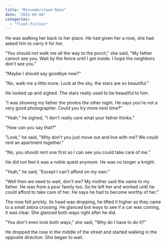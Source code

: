 ```yaml
---
title: "Misunderstood Rose"
date: "2012-04-04"
categories: 
  - "flash-fiction"
---
```


He was walking her back to her place. He had given her a rose, she had asked him to carry it for her.

"You should not walk me all the way to the porch," she said, "My father cannot see you. Wait by the fence until I get inside. I hope the neighbors don't see you."

"Maybe I should say goodbye now?"

"No, walk me a little more. Look at the sky, the stars are so beautiful."

He looked up and sighed. The stars really used to be beautiful to him.

"I was showing my father the photos the other night. He says you're not a very good photographer. Could you try more next time?"

"Yeah," he sighed, "I don't really care what your father thinks."

"How can you say that?"

"Look," he said, "Why don't you just move out and live with me? We could rent an apartment together."

"No, you should rent one first so I can see you could take care of me."

He did not feel it was a noble quest anymore. He was no longer a knight.

"Yeah," he said, "Except I can't afford on my own."

"Well then we need to wait, don't we? My mother said the same to my father. He was from a poor family too. So he left her and worked until he could afford to take care of her. He says he had to become worthy of her."

The rose felt prickly. Its head was dropping, he lifted it higher as they came to a small zebra crossing. He glanced bot ways to see if a car was coming, it was clear. She glanced both ways right after he did.

"You don't even look both ways," she said, "Why do I have to do it?"

He dropped the rose in the middle of the street and started walking in the opposite direction. She began to wail.
